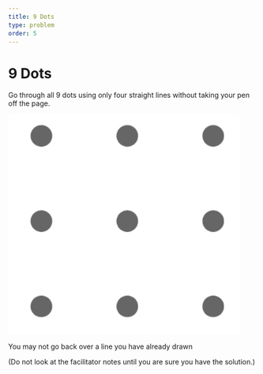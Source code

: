 ```yaml
---
title: 9 Dots
type: problem
order: 5
---
```


# 9 Dots

Go through all 9 dots using only four straight lines without taking your pen off the page.

![](../../images/9-dots.png)

You may not go back over a line you have already drawn

(Do not look at the facilitator notes until you are sure you have the solution.)
